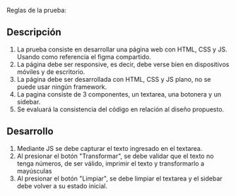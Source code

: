 Reglas de la prueba:

## Descripción
1. La prueba consiste en desarrollar una página web con HTML, CSS y JS. Usando como referencia el figma compartido. 
2. La página debe ser responsive, es decir, debe verse bien en dispositivos móviles y de escritorio.
3. La página debe ser desarrollada con HTML, CSS y JS plano, no se puede usar ningún framework.
4. La pagina consiste de 3 componentes, un textarea, una botonera y un sidebar.
5. Se evaluará la consistencia del código en relación al diseño propuesto.

## Desarrollo
1. Mediante JS se debe capturar el texto ingresado en el textarea.
2. Al presionar el botón "Transformar", se debe validar que el texto no tenga números, de ser válido, imprimir el texto y transformarlo a mayúsculas
3. Al presionar el botón "Limpiar", se debe limpiar el textarea y el sidebar debe volver a su estado inicial.


